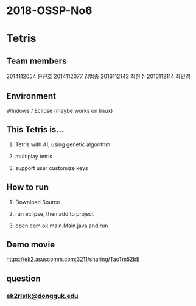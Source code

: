 # 2018-OSSP-No6
# Tetris

## Team members
2014112054 윤진호
2014112077 김법종
2016112142 최현수
2016112114 좌민경

## Environment
Windows / Eclipse
(maybe works on linux)

## This Tetris is...
1. Tetris with AI, using genetic algorithm

2. multiplay tetris

3. support user customize keys

## How to run
1. Download Source

2. run eclipse, then add to project

3. open com.ok.main.Main.java and run

## Demo movie
https://ek2.asuscomm.com:3211/sharing/TaoTm52bE

## question
### ek2rlstk@dongguk.edu
